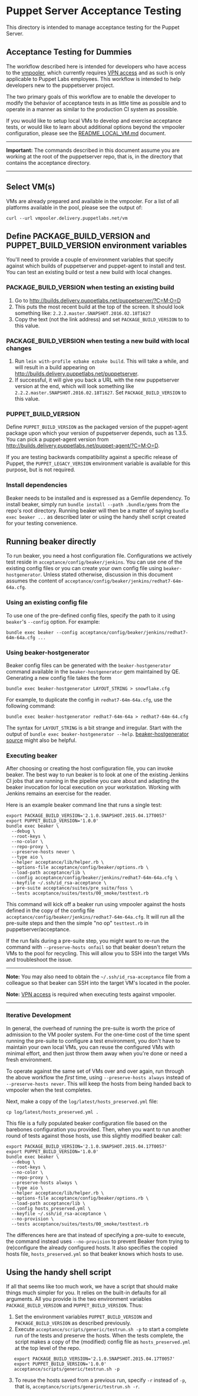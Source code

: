 # Puppet Server Acceptance Testing

This directory is intended to manage acceptance testing for the Puppet Server.

## Acceptance Testing for Dummies

The workflow described here is intended for developers who have access to the
[vmpooler](http://vmpooler.delivery.puppetlabs.net), which currently requires
[VPN access](https://confluence.puppetlabs.com/display/HELP/VPN+access) and as
such is only applicable to Puppet Labs employees. This workflow is intended to
help developers new to the puppetserver project.

The two primary goals of this workflow are to enable the developer to modify
the behavior of acceptance tests in as little time as possible and to operate
in a manner as similar to the production CI system as possible.

If you would like to setup local VMs to develop and exercise acceptance tests,
or would like to learn about additional options beyond the vmpooler
configuration, please see the [README_LOCAL_VM.md](README_LOCAL_VM.md)
document.

-------------------------------------------------------------------------------

**Important:** The commands described in this document assume you are
  working at the root of the puppetserver repo, that is, in the
  directory that contains the acceptance directory.

-------------------------------------------------------------------------------

## Select VM(s)

VMs are already prepared and available in the vmpooler. For a list of all
platforms available in the pool, please see the output of:

    curl --url vmpooler.delivery.puppetlabs.net/vm

## Define PACKAGE_BUILD_VERSION and PUPPET_BUILD_VERSION environment variables

You'll need to provide a couple of environment variables that specify against
which builds of puppetserver and puppet-agent to install and
test. You can test an existing build or test a new build with local
changes.

### PACKAGE_BUILD_VERSION when testing an existing build

1. Go to http://builds.delivery.puppetlabs.net/puppetserver/?C=M;O=D
2. This puts the most recent build at the top of the screen. It should
   look something like: `2.2.2.master.SNAPSHOT.2016.02.18T1627`
3. Copy the text (not the link address) and set `PACKAGE_BUILD_VERSION` to
   to this value.

### PACKAGE_BUILD_VERSION when testing a new build with local changes

1. Run `lein with-profile ezbake ezbake build`. This will take a while, and
   will result in a build appearing on http://builds.delivery.puppetlabs.net/puppetserver.
2. If successful, it will give you back a URL with the new puppetserver
   version at the end, which will look something like `2.2.2.master.SNAPSHOT.2016.02.18T1627`.
   Set `PACKAGE_BUILD_VERSION` to this value.

### PUPPET_BUILD_VERSION

Define `PUPPET_BUILD_VERSION` as the packaged version of the puppet-agent package
upon which your version of puppetserver depends, such as 1.3.5. You can pick
a puppet-agent version from http://builds.delivery.puppetlabs.net/puppet-agent/?C=M;O=D.

If you are testing backwards compatibility against a specific release of
Puppet, the `PUPPET_LEGACY_VERSION` environment variable is available for this
purpose, but is not required.

### Install dependencies

Beaker needs to be installed and is expressed as a Gemfile
dependency. To install beaker, simply run `bundle install --path
.bundle/gems` from the repo's root directory. Running beaker will then
be a matter of saying `bundle exec beaker ...` as described later or
using the handy shell script created for your testing convenience. 

## Running beaker directly

To run beaker, you need a host configuration file. Configurations we
actively test reside in `acceptance/config/beaker/jenkins`. You can use
one of the existing config files or you can create your own config
file using `beaker-hostgenerator`. Unless stated otherwise,
discussion in this document assumes the content of
`acceptance/config/beaker/jenkins/redhat7-64m-64a.cfg`.

### Using an existing config file

To use one of the pre-defined config files, specify the path to it
using `beaker`'s `--config` option. For example:

    bundle exec beaker --config acceptance/config/beaker/jenkins/redhat7-64m-64a.cfg ...

### Using beaker-hostgenerator

Beaker config files can be generated with the `beaker-hostgenerator`
command available in the `beaker-hostgenerator` gem maintained by
QE. Generating a new config file takes the form

    bundle exec beaker-hostgenerator LAYOUT_STRING > snowflake.cfg

For example, to duplicate the config in `redhat7-64m-64a.cfg`, use the
following command:

    bundle exec beaker-hostgenerator redhat7-64m-64a > redhat7-64m-64.cfg

The syntax for `LAYOUT_STRING` is a bit strange and irregular. Start
with the output of `bundle exec beaker-hostgenerator --help`.
[beaker-hostgenerator source](https://github.com/puppetlabs/beaker-hostgenerator)
might also be helpful.

### Executing beaker

After choosing or creating the host configuration file, you can invoke
beaker. The best way to run beaker is to look at one of the existing
Jenkins CI jobs that are running in the pipeline you care about and
adapting the beaker invocation for local execution on your
workstation. Working with Jenkins remains an exercise for the reader.

Here is an example beaker command line that runs a single test:

    export PACKAGE_BUILD_VERSION='2.1.0.SNAPSHOT.2015.04.17T0057'
    export PUPPET_BUILD_VERSION='1.0.0'
    bundle exec beaker \
      --debug \
      --root-keys \
      --no-color \
      --repo-proxy \
      --preserve-hosts never \
      --type aio \
      --helper acceptance/lib/helper.rb \
      --options-file acceptance/config/beaker/options.rb \
      --load-path acceptance/lib \
      --config acceptance/config/beaker/jenkins/redhat7-64m-64a.cfg \
      --keyfile ~/.ssh/id_rsa-acceptance \
      --pre-suite acceptance/suites/pre_suite/foss \
      --tests acceptance/suites/tests/00_smoke/testtest.rb

This command will kick off a beaker run using vmpooler against the
hosts defined in the copy of the config file
`acceptance/config/beaker/jenkins/redhat7-64m-64a.cfg`. It will run
all the pre-suite steps and then the simple "no op" `testtest.rb` in
puppetserver/acceptance.

If the run fails during a pre-suite step, you might want to re-run the
command with `--preserve-hosts onfail` so that beaker doesn't return
the VMs to the pool for recycling. This will allow you to SSH into the
target VMs and troubleshoot the issue.

-------------------------------------------------------------------------------

**Note:** You may also need to obtain the `~/.ssh/id_rsa-acceptance`
file from a colleague so that beaker can SSH into the target VM's
located in the pooler.

**Note:** [VPN access](https://confluence.puppetlabs.com/display/HELP/VPN+access)
is required when executing tests against vmpooler.

-------------------------------------------------------------------------------

### Iterative Development

In general, the overhead of running the pre-suite is worth the price
of admission to the VM pooler system. For the one-time cost of the
time spent running the pre-suite to configure a test environment, you
don't have to maintain your own local VMs, you can reuse the
configured VMs with minimal effort, and then just throw them away when
you're done or need a fresh environment.

To operate against the same set of VMs over and over again, run
through the above workflow the _first_ time, using `--preserve-hosts
always` instead of `--preserve-hosts never`. This will keep the hosts
from being handed back to vmpooler when the test completes.

Next, make a copy of the `log/latest/hosts_preserved.yml` file:

    cp log/latest/hosts_preserved.yml .

This file is a fully populated beaker configuration file based on the
barebones configuration you provided. Then, when you want to run
another round of tests against those hosts, use this slightly modified
beaker call:

    export PACKAGE_BUILD_VERSION='2.1.0.SNAPSHOT.2015.04.17T0057'
    export PUPPET_BUILD_VERSION='1.0.0'
    bundle exec beaker \
      --debug \
      --root-keys \
      --no-color \
      --repo-proxy \
      --preserve-hosts always \
      --type aio \
      --helper acceptance/lib/helper.rb \
      --options-file acceptance/config/beaker/options.rb \
      --load-path acceptance/lib \
      --config hosts_preserved.yml \
      --keyfile ~/.ssh/id_rsa-acceptance \
      --no-provision \
      --tests acceptance/suites/tests/00_smoke/testtest.rb

The differences here are that instead of specifying a pre-suite to
execute, the command instead uses `--no-provision` to prevent Beaker
from trying to (re)configure the already configured hosts. It also
specifies the copied hosts file, `hosts_preserved.yml` so that beaker
knows which hosts to use. 

## Using the handy shell script
If all that seems like too much work, we have a script that should
make things much simpler for you. It relies on the built-in defaults
for all arguments. All you provide is the two environment variables
`PACKAGE_BUILD_VERSION` and `PUPPET_BUILD_VERSION`. Thus:

1. Set the environment variables `PUPPET_BUILD_VERSION` and
   `PACKAGE_BUILD_VERSION` as described previously.
2. Execute `acceptance/scripts/generic/testrun.sh -p` to start a
   complete run of the tests and preserve the hosts. When the tests
   complete, the script makes a copy of the (modified) config file as
   `hosts_preserved.yml` at the top level of the repo.

```
   export PACKAGE_BUILD_VERSION='2.1.0.SNAPSHOT.2015.04.17T0057'
   export PUPPET_BUILD_VERSION='1.0.0'
   acceptance/scripts/generic/testrun.sh -p
```
   
3. To reuse the hosts saved from a previous run, specify `-r` instead
   of `-p`, that is, `acceptance/scripts/generic/testrun.sh -r`.

